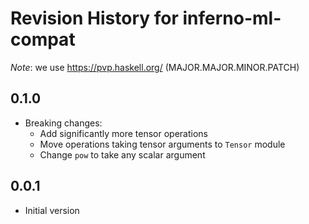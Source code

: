 # Revision History for inferno-ml-compat
*Note*: we use https://pvp.haskell.org/ (MAJOR.MAJOR.MINOR.PATCH)

## 0.1.0
* Breaking changes:
  - Add significantly more tensor operations
  - Move operations taking tensor arguments to `Tensor` module
  - Change `pow` to take any scalar argument

## 0.0.1
* Initial version
